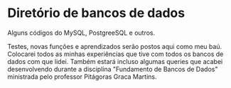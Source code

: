 <h1> Diretório de bancos de dados</h1>
Alguns códigos do MySQL, PostgreeSQL e outros.
<p>
  Testes, novas funções e aprendizados serão postos aqui como meu baú.
Colocarei todos as minhas experiências que tive com todos os bancos de dados com que lidei.
Também estará incluso algumas queries que acabei desenvolvendo durante a disciplina "Fundamento de Bancos de Dados" ministrada pelo professor Pitágoras Graca Martins.
</p>
